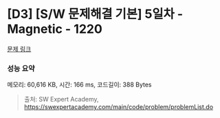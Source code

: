 # [D3] [S/W 문제해결 기본] 5일차 - Magnetic - 1220 

[문제 링크](https://swexpertacademy.com/main/code/problem/problemDetail.do?contestProbId=AV14hwZqABsCFAYD) 

### 성능 요약

메모리: 60,616 KB, 시간: 166 ms, 코드길이: 388 Bytes



> 출처: SW Expert Academy, https://swexpertacademy.com/main/code/problem/problemList.do